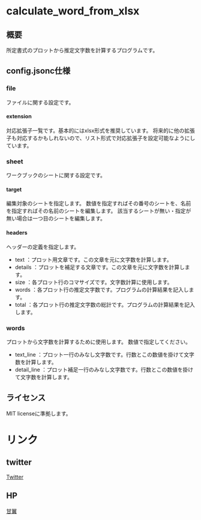 # calculate_word_from_xlsx
## 概要
所定書式のプロットから推定文字数を計算するプログラムです。


## config.jsonc仕様
### file
ファイルに関する設定です。

#### extension
対応拡張子一覧です。基本的にはxlsx形式を推奨しています。
将来的に他の拡張子も対応するかもしれないので、リスト形式で対応拡張子を設定可能なようにしています。

### sheet
ワークブックのシートに関する設定です。

#### target
編集対象のシートを指定します。
数値を指定すればその番号のシートを、名前を指定すればその名前のシートを編集します。
該当するシートが無い・指定が無い場合は一つ目のシートを編集します。

#### headers
ヘッダーの定義を指定します。

- text      ：プロット用文章です。この文章を元に文字数を計算します。
- details   ：プロットを補足する文章です。この文章を元に文字数を計算します。
- size      ：各プロット行のコマサイズです。文字数計算に使用します。
- words     ：各プロット行の推定文字数です。プログラムの計算結果を記入します。
- total     ：各プロット行の推定文字数の総計です。プログラムの計算結果を記入します。

### words
プロットから文字数を計算するために使用します。
数値で指定してください。

- text_line     ：プロット一行のみなし文字数です。行数とこの数値を掛けて文字数を計算します。
- detail_line   ：プロット補足一行のみなし文字数です。行数とこの数値を掛けて文字数を計算します。


## ライセンス
MIT licenseに準拠します。


# リンク
## twitter
[Twitter](https://twitter.com/2basaSato)

## HP
[甘翼](https://sweetwings.feeling.jp/kanyoku/)

